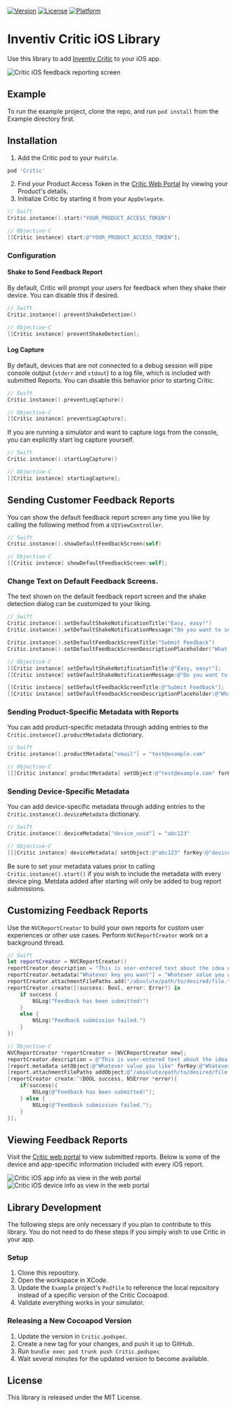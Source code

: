 [![Version](https://img.shields.io/cocoapods/v/Critic.svg?style=flat)](http://cocoapods.org/pods/Critic)
[![License](https://img.shields.io/cocoapods/l/Critic.svg?style=flat)](http://cocoapods.org/pods/Critic)
[![Platform](https://img.shields.io/cocoapods/p/Critic.svg?style=flat)](http://cocoapods.org/pods/Critic)

# Inventiv Critic iOS Library

Use this library to add [Inventiv Critic](https://inventiv.io/critic/) to your iOS app.

![Critic iOS feedback reporting screen](https://assets.inventiv.io/github/inventiv-critic-ios/critic-ios-half-shot-feedback-screen.png)

## Example

To run the example project, clone the repo, and run `pod install` from the Example directory first.

## Installation

1. Add the Critic pod to your `Podfile`.
```ruby
pod 'Critic'
```
2. Find your Product Access Token in the [Critic Web Portal](https://critic.inventiv.io/products) by viewing your Product's details.
3. Initialize Critic by starting it from your `AppDelegate`.
```swift
// Swift
Critic.instance().start("YOUR_PRODUCT_ACCESS_TOKEN")
```

```objective-c
// Objective-C
[[Critic instance] start:@"YOUR_PRODUCT_ACCESS_TOKEN"];
```
### Configuration

#### Shake to Send Feedback Report
By default, Critic will prompt your users for feedback when they shake their device. You can disable this if desired.
```swift
// Swift
Critic.instance().preventShakeDetection()
```

```objective-c
// Objective-C
[[Critic instance] preventShakeDetection];
```

#### Log Capture

By default, devices that are not connected to a debug session will pipe console output (`stderr` and `stdout`) to a log file, which is 
included with submitted Reports. You can disable this behavior prior to starting Critic.
```swift
// Swift
Critic.instance().preventLogCapture()
```

```objective-c
// Objective-C
[[Critic instance] preventLogCapture];
```

If you are running a simulator and want to capture logs from the console, you can explicitly start log capture yourself.
```swift
// Swift
Critic.instance().startLogCapture()
```

```objective-c
// Objective-C
[[Critic instance] startLogCapture];
```

## Sending Customer Feedback Reports

You can show the default feedback report screen any time you like by calling the following method from a `UIViewController`.
```swift
// Swift
Critic.instance().showDefaultFeedbackScreen(self)
```

```objective-c
// Objective-C
[[Critic instance] showDefaultFeedbackScreen:self];
```

### Change Text on Default Feedback Screens.

The text shown on the default feedback report screen and the shake detection dialog can be customized to your liking.
```swift
// Swift
Critic.instance().setDefaultShakeNotificationTitle("Easy, easy!")
Critic.instance().setDefaultShakeNotificationMessage("Do you want to send us feedback?")

Critic.instance().setDefaultFeedbackScreenTitle("Submit Feedback")
Critic.instance().setDefaultFeedbackScreenDescriptionPlaceholder("What's happening?\n\nPlease describe your problem or suggestion in as much detail as possible. Thank you for helping us out! 🙂");
```

```objective-c
// Objective-C
[[Critic instance] setDefaultShakeNotificationTitle:@"Easy, easy!"];
[[Critic instance] setDefaultShakeNotificationMessage:@"Do you want to send us feedback?"];

[[Critic instance] setDefaultFeedbackScreenTitle:@"Submit Feedback"];
[[Critic instance] setDefaultFeedbackScreenDescriptionPlaceholder:@"What's happening?\n\nPlease describe your problem or suggestion in as much detail as possible. Thank you for helping us out! 🙂"];
``` 

### Sending Product-Specific Metadata with Reports

You can add product-specific metadata through adding entries to the `Critic.instance().productMetadata` dictionary.
```swift
// Swift
Critic.instance().productMetadata["email"] = "test@example.com"
```

```objective-c
// Objective-C
[[[Critic instance] productMetadata] setObject:@"test@example.com" forKey:@"email"];
```

### Sending Device-Specific Metadata

You can add device-specific metadata through adding entries to the `Critic.instance().deviceMetadata` dictionary.
```swift
// Swift
Critic.instance().deviceMetadata["device_uuid"] = "abc123"
```

```objective-c
// Objective-C
[[[Critic instance] deviceMetadata] setObject:@"abc123" forKey:@"device_uuid"];
```

Be sure to set your metadata values prior to calling `Critic.instance().start()` if you wish to include the metadata with every device ping.
Metdata added after starting will only be added to bug report submissions.

## Customizing Feedback Reports

Use the `NVCReportCreator` to build your own reports for custom user experiences or other use cases. Perform `NVCReportCreator` work on a background thread.
```swift
// Swift
let reportCreator = NVCReportCreator()
reportCreator.description = "This is user-entered text about the idea or experience they wish to report."
reportCreator.metadata["Whatever key you want"] = "Whatever value you want"
reportCreator.attachmentFilePaths.add("/absolute/path/to/desired/file.txt")
reportCreator.create({(success: Bool, error: Error?) in
    if success {
        NSLog("Feedback has been submitted!")
    }
    else {
        NSLog("Feedback submission failed.")
    }
})
```

```objective-c
// Objective-C
NVCReportCreator *reportCreator = [NVCReportCreator new];
reportCreator.description = @"This is user-entered text about the idea or experience they wish to report.";
[report.metadata setObject:@"Whatever value you like" forKey:@"Whatever key you want"];
[report.attachmentFilePaths addObject:@"/absolute/path/to/desired/file.txt"];
[reportCreator create:^(BOOL success, NSError *error){
    if(success){
        NSLog(@"Feedback has been submitted!");
    } else {
        NSLog(@"Feedback submission failed.");
    }
}];
```

## Viewing Feedback Reports
Visit the [Critic web portal](https://critic.inventiv.io/) to view submitted reports. Below is some of the device and app-specific information included with every iOS report.

![Critic iOS app info as view in the web portal](https://assets.inventiv.io/github/inventiv-critic-ios/critic-ios-app-info.png)
![Critic iOS device info as view in the web portal](https://assets.inventiv.io/github/inventiv-critic-ios/critic-ios-device-info.png)

## Library Development

The following steps are only necessary if you plan to contribute to this library.
You do not need to do these steps if you simply wish to use Critic in your app.

### Setup

1. Clone this repository.
2. Open the workspace in XCode.
3. Update the `Example` project's `Podfile` to reference the local repository instead of a specific version of the Critic Cocoapod.
4. Validate everything works in your simulator.

### Releasing a New Cocoapod Version

1. Update the version in `Critic.podspec`.
2. Create a new tag for your changes, and push it up to GitHub.
3. Run `bundle exec pod trunk push Critic.podspec`
4. Wait several minutes for the updated version to become available.

## License

This library is released under the MIT License.
